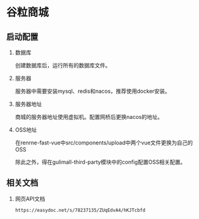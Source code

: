 # 谷粒商城



## 启动配置



1. 数据库

   创建数据库后，运行所有的数据库文件。

2. 服务器

   服务器中需要安装mysql、redis和nacos，推荐使用docker安装。

3. 服务器地址

   商城的服务器地址使用虚拟机。配置网桥后更换nacos的地址。

4. OSS地址

   在renrne-fast-vue中src/components/upload中两个vue文件更换为自己的OSS

   除此之外，得在gulimall-third-party模块中的config配置OSS相关配置。







## 相关文档



1. 网页API文档

   ```http
   https://easydoc.net/s/78237135/ZUqEdvA4/hKJTcbfd
   ```

   